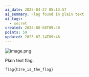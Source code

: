 ```yaml
---
ai_date: 2025-04-27 05:13:57
ai_summary: Flag found in plain text
ai_tags:
  - secret
created: 2024-08-08T09:49
points: 50
updated: 2025-07-14T09:46
---
```


![image.png](https://res.cloudinary.com/kumonochisanaka/image/upload/v1723124958/2024/08/6bcd7effbd8f3c733bbca900bc84e22b.png)

Plain text flag.

```flag
flag{h3re_is_the_flag}
```